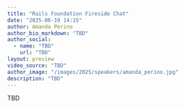 ```yaml
---
title: "Rails Foundation Fireside Chat"
date: "2025-06-19 14:15"
author: Amanda Perino
author_bio_markdown: "TBD"
author_social:
  - name: "TBD"
    url: "TBD"
layout: preview
video_source: "TBD"
author_image: "/images/2025/speakers/amanda_perino.jpg"
description: "TBD"
---
```


TBD
